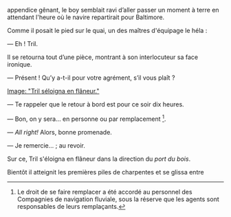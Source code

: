 appendice gênant, le boy semblait ravi d’aller passer un moment à terre en attendant l'heure où le navire repartirait pour Baltimore.

Comme il posait le pied sur le quai, un des maîtres d'équipage le héla :

— Eh ! Tril.

Il se retourna tout d’une pièce, montrant à son interlocuteur sa face ironique.

— Présent ! Qu’y a-t-il pour votre agrément, s’il vous plaît ?

[Image: "Tril séloigna en flâneur."](../images/1-page-150.JPG)

— Te rappeler que le retour à bord est pour ce soir dix heures.

— Bon, on y sera... en personne ou par remplacement [^1].

— _All right!_ Alors, bonne promenade.

— Je remercie... ; au revoir.

Sur ce, Tril s'éloigna en flâneur dans la direction du _port du bois_.

Bientôt il atteignit les premières piles de charpentes et se glissa entre

[^1]: Le droit de se faire remplacer a été accordé au personnel des Compagnies de navigation fluviale, sous la réserve que les agents sont responsables de leurs remplaçants.
